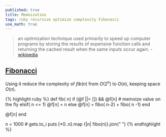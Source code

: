 ```yaml
---
published: true
title: Memoization
tags: ruby recursive optimize complexity Fibonacci
use_math: true
---
```

> an optimization technique used primarily to speed up computer programs by storing the results of expensive function calls and returning the cached result when the same inputs occur again. - [wikipedia](https://fr.wikipedia.org/wiki/M%C3%A9mo%C3%AFsation)

## [Fibonacci](https://fr.wikipedia.org/wiki/Suite_de_Fibonacci#Algorithme_r%C3%A9cursif_na%C3%AFf)

Using it reduce the complexity of $fib(n)$ from $O(2^n)$ to $O(n)$, keeping space $O(n)$.

{% highlight ruby %}
def fib( n)
   if (@f ||= []) && @f[n]      # memoize value on the fly
   elsif( n <= 1)
        @f[n] = n
   else 
        @f[n] = fibo( n-2) + fibo( n -1)
   end

   @f[n]
end

n = 1000 # gets.to_i
puts [*0..n].map {|n| fibo(n)}.join(" ")
{% endhighlight %}
